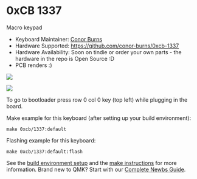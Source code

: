 # 0xCB 1337

Macro keypad

* Keyboard Maintainer: [Conor Burns](https://github.com/conor-burns)
* Hardware Supported: https://github.com/conor-burns/0xcb-1337
* Hardware Availability: Soon on tindie or order your own parts - the hardware in the repo is Open Source :D
* PCB renders :)

![](https://github.com/Conor-Burns/0xcb-1337/blob/main/PCB/top.png)

![](https://github.com/Conor-Burns/0xcb-1337/blob/main/PCB/bottom.png)


To go to bootloader press row 0 col 0 key (top left) while plugging in the board.

Make example for this keyboard (after setting up your build environment):

    make 0xcb/1337:default

Flashing example for this keyboard:

    make 0xcb/1337:default:flash

See the [build environment setup](https://docs.qmk.fm/#/getting_started_build_tools) and the [make instructions](https://docs.qmk.fm/#/getting_started_make_guide) for more information. Brand new to QMK? Start with our [Complete Newbs Guide](https://docs.qmk.fm/#/newbs).
